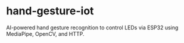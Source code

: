 # hand-gesture-iot
AI-powered hand gesture recognition to control LEDs via ESP32 using MediaPipe, OpenCV, and HTTP.
